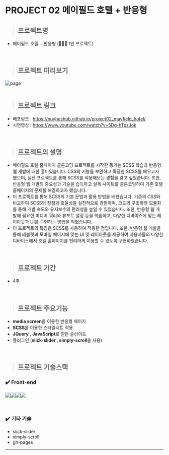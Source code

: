 # PROJECT 02 메이필드 호텔 + 반응형

> ## **프로젝트명**

- 메이필드 호텔 + 반응형 (👨🏻‍💻 1인 프로젝트)

<br/>

> ## **프로젝트 미리보기**

<img src="https://github.com/NuyHesHUB/project01_suwon/assets/115362203/35ac90aa-bdab-4dfc-9525-cb1ca0ccc666" alt="page"/>

<br/>
<br/>

> ## **프로젝트 링크**
 
- 배포링크 : <https://nuyheshub.github.io/project02_mayfield_hotel/>
- 시연영상 : <https://www.youtube.com/watch?v=5Dg-hTpzJok>

<br/>

> ## **프로젝트의 설명**

- 메이필드 호텔 홈페이지 클론코딩 프로젝트를 시작한 동기는 SCSS 학습과 반응형 웹 개발에 대한 흥미였습니다. CSS의 기능을 보완하고 확장한 SCSS를 배우고자 했으며, 실전 프로젝트를 통해 SCSS를 적용해보는 경험을 갖고 싶었습니다. 또한, 반응형 웹 개발의 중요성과 기술을 습득하고 실제 사이트를 클론코딩하여 기존 호텔 홈페이지의 문제를 해결하고자 했습니다.
- 이 프로젝트를 통해 SCSS의 기본 문법과 활용 방법을 배웠습니다. 기존의 CSS와 비교하여 SCSS의 장점과 효율성을 실전적으로 경험하며, 코드의 구조화와 모듈화를 통해 개발 속도와 유지보수의 편리성을 높일 수 있었습니다. 또한, 반응형 웹 개발에 필요한 미디어 쿼리와 뷰포트 설정 등을 학습하고, 다양한 디바이스에 맞는 레이아웃과 UI를 구현하는 방법을 익혔습니다.
- 이 프로젝트의 특징은 SCSS를 사용하여 적용한 점입니다. 또한, 반응형 웹 개발을 통해 테블릿과 모바일 페이지에 맞는 UI 및 레이아웃을 제공하여 사용자들의 다양한 디바이스에서 호텔 홈페이지를 편리하게 이용할 수 있도록 구현하였습니다.

<br/>

> ## **프로젝트 기간**

- 4주

<br/>

> ## **프로젝트 주요기능**

- <strong>media screen</strong>을 이용한 반응형 페이지
- <strong>SCSS</strong>를 이용한 스타일시트 적용
- <strong>JQuery</strong> , <strong>JavaScript</strong>로 만든 슬라이드
- 플러그인 (<strong>slick-slider , simply-scroll</strong>을 사용)

<br/>

> ## **프로젝트 기술스택**

### ✔️ Front-end

<img src="https://img.shields.io/badge/html5-E34F26?style=for-the-badge&logo=html5&logoColor=white"><img src="https://img.shields.io/badge/sass-CC6699?style=for-the-badge&logo=sass&logoColor=white"><img src="https://img.shields.io/badge/jquery-0769AD?style=for-the-badge&logo=jquery&logoColor=white"><img src="https://img.shields.io/badge/javascript-F7DF1E?style=for-the-badge&logo=javascript&logoColor=black">

<br/>

### ✔️ 기타 기술
- slick-slider
- simply-scroll
- gh-pages

<hr/>